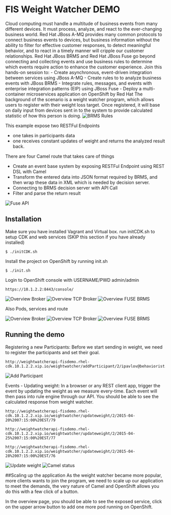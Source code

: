 FIS Weight Watcher DEMO
======================================

Cloud computing must handle a multitude of business events from many different devices. It must process, analyze, and react to the ever-changing business world. Red Hat JBoss A-MQ provides many common protocols to connect business events to devices, but business information without the ability to filter for effective customer responses, to detect meaningful behavior, and to react in a timely manner will cripple our customer relationships. Red Hat JBoss BRMS and Red Hat JBoss Fuse go beyond connecting and collecting events and use business rules to determine which events require action to enhance the customer experience. Join this hands-on session to: - Create asynchronous, event-driven integration between services using JBoss A-MQ - Create rules to to analyze business events with JBoss BRMS - Integrate rules, messages, and events with enterprise integration patterns (EIP) using JBoss Fuse - Deploy a multi-container microservices application on OpenShift by Red Hat
The background of the scenario is a weight watcher program, which allows users to register with their weight loss target. Once registered, it will base on daily input from devices sent in to the system to provide calculated statistic of how this person is doing. 
![BRMS Rules](doc/00-BRMSRules.png)

This example expose two RESTFul Endpoints
- one takes in participants data
- one receives constant updates of weight and returns the analyzed result back. 

There are four Camel route that takes care of things
- Create an event base system by exposing RESTFul Endpoint using REST DSL with Camel 
- Transform the entered data into JSON format required by BRMS, and then wrap these data in XML which is needed by decision server. 
- Connecting to BRMS decision server with API Call 
- Filter and parse the return result

![Fuse API](doc/00-FuseAPI.png)



Installation
----------------------------------
Make sure you have installed Vagrant and Virtual box. run initCDK.sh to setup CDK and web services (SKIP this section if you have already installed)

    $ ./initCDK.sh


Install the project on OpenShift by running init.sh

    $ ./init.sh

		
Login to OpenShift console with USERNAME/PWD admin/admin             

    https://10.1.2.2:8443/console/                                    

![Overview Broker](doc/01-overview-broker.png)
![Overview TCP Broker](doc/02-overview-tcpbroker.png)
![Overview FUSE BRMS](doc/03-overview-apirule.png)

Also Pods, services and route

![Overview Broker](doc/04-pods.png)
![Overview TCP Broker](doc/06-services.png)
![Overview FUSE BRMS](doc/07-routes.png)
 
Running the demo
----------------------------------

Registering a new Participants:
Before we start sending in weight, we need to register the participants and set their goal. 

```
http://weightwatcherapi-fisdemo.rhel-cdk.10.1.2.2.xip.io/weightwatcher/addParticipant/2/ipavlov@behaviorist.org/75/84/70/78
```
![Add Participant](doc/08-addparticipant.png)

Events - Updating weight:
In a browser or any REST client app, trigger the event by updating the weight as we measure every-time. Each event will then pass into rule engine through our API. You should be able to see the calculated response from weight watcher. 

```
http://weightwatcherapi-fisdemo.rhel-cdk.10.1.2.2.xip.io/weightwatcher/updateweight/2/2015-04-20%2007:15:00%20EST/79

http://weightwatcherapi-fisdemo.rhel-cdk.10.1.2.2.xip.io/weightwatcher/updateweight/2/2015-04-25%2007:15:00%20EST/77

http://weightwatcherapi-fisdemo.rhel-cdk.10.1.2.2.xip.io/weightwatcher/updateweight/2/2015-04-28%2007:15:00%20EST/76
```
![Update weight](doc/09-updateweight.png)
![Camel status](doc/10-status.png)

##Scaling up the application
As the weight watcher became more popular, more clients wants to join the program, we need to  scale up our application to meet the demands, the very nature of Camel and OpenShift allows you do this with a few click of a button. 

In the overview page, you should be able to see the exposed service, click on the upper arrow button to add one more pod running on OpenShift. 